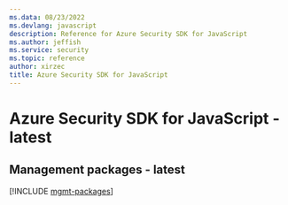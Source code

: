 ```yaml
---
ms.data: 08/23/2022
ms.devlang: javascript
description: Reference for Azure Security SDK for JavaScript
ms.author: jeffish
ms.service: security
ms.topic: reference
author: xirzec
title: Azure Security SDK for JavaScript
---
```

# Azure Security SDK for JavaScript - latest

## Management packages - latest
[!INCLUDE [mgmt-packages](security-mgmt-index.md)]